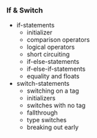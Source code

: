 ### If & Switch
- if-statements
    - initializer
    - comparison operators
    - logical operators
    - short circuiting
    - if-else-statements
    - if-else-if-statements
    - equality and floats
- switch-statements
    - switching on a tag
    - initializers
    - switches with no tag
    - fallthrough
    - type switches
    - breaking out early